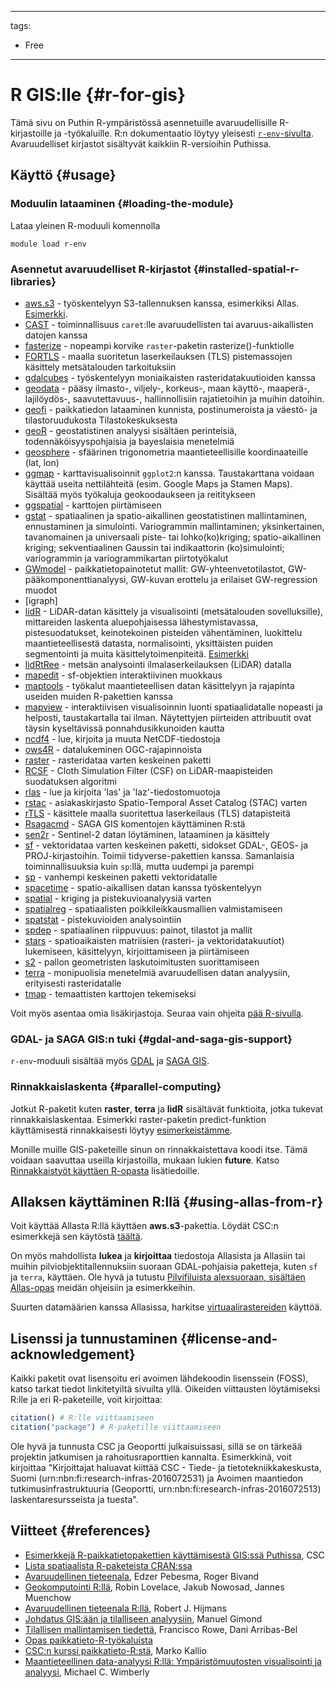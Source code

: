 
---
tags:
  - Free
---

# R GIS:lle {#r-for-gis}

Tämä sivu on Puthin R-ympäristössä asennetuille avaruudellisille R-kirjastoille ja -työkaluille. R:n dokumentaatio löytyy yleisesti [`r-env`-sivulta](r-env.md). Avaruudelliset kirjastot sisältyvät kaikkiin R-versioihin Puthissa.

## Käyttö {#usage}

### Moduulin lataaminen {#loading-the-module}

Lataa yleinen R-moduuli komennolla

```
module load r-env
```

### Asennetut avaruudelliset R-kirjastot {#installed-spatial-r-libraries}

* [aws.s3](https://cran.r-project.org/web/packages/aws.s3/) - työskentelyyn S3-tallennuksen kanssa, esimerkiksi Allas. [Esimerkki](https://github.com/csc-training/geocomputing/blob/master/R/allas/working_with_allas_from_R_S3.R).
* [CAST](https://cran.r-project.org/web/packages/CAST/index.html) - toiminnallisuus `caret`:lle avaruudellisten tai avaruus-aikallisten datojen kanssa
* [fasterize](https://cran.r-project.org/web/packages/fasterize/index.html) - nopeampi korvike `raster`-paketin rasterize()-funktiolle
* [FORTLS](https://cran.r-project.org/web/packages/FORTLS/index.html) - maalla suoritetun laserkeilauksen (TLS) pistemassojen käsittely metsätalouden tarkoituksiin
* [gdalcubes](https://cran.r-project.org/web/packages/gdalcubes/index.html) - työskentelyyn moniaikaisten rasteridatakuutioiden kanssa
* [geodata](https://cran.r-project.org/web/packages/geodata/index.html) - pääsy ilmasto-, viljely-, korkeus-, maan käyttö-, maaperä-, lajilöydös-, saavutettavuus-, hallinnollisiin rajatietoihin ja muihin datoihin.
* [geofi](https://ropengov.github.io/geofi/) - paikkatiedon lataaminen kunnista, postinumeroista ja väestö- ja tilastoruudukosta Tilastokeskuksesta
* [geoR](https://cran.r-project.org/web/packages/geoR/index.html) - geostatistinen analyysi sisältäen perinteisiä, todennäköisyyspohjaisia ja bayeslaisia menetelmiä
* [geosphere](https://cran.r-project.org/web/packages/geosphere/index.html) - sfäärinen trigonometria maantieteellisille koordinaateille (lat, lon)
* [ggmap](https://cran.r-project.org/web/packages/ggmap/index.html) - karttavisualisoinnit `ggplot2`:n kanssa. Taustakarttana voidaan käyttää useita nettilähteitä (esim. Google Maps ja Stamen Maps). Sisältää myös työkaluja geokoodaukseen ja reititykseen
* [ggspatial](https://cran.r-project.org/web/packages/ggspatial/index.html) - karttojen piirtämiseen
* [gstat](https://cran.r-project.org/web/packages/gstat/index.html) - spatiaalinen ja spatio-aikallinen geostatistinen mallintaminen, ennustaminen ja simulointi. Variogrammin mallintaminen; yksinkertainen, tavanomainen ja universaali piste- tai lohko(ko)kriging; spatio-aikallinen kriging; sekventiaalinen Gaussin tai indikaattorin (ko)simulointi; variogrammin ja variogrammikartan piirtotyökalut
* [GWmodel](https://cran.r-project.org/web/packages/GWmodel/index.html) - paikkatietopainotetut mallit: GW-yhteenvetotilastot, GW-pääkomponenttianalyysi, GW-kuvan erottelu ja erilaiset GW-regression muodot
* [igraph]
* [lidR](https://cran.r-project.org/web/packages/lidR/index.html) - LiDAR-datan käsittely ja visualisointi (metsätalouden sovelluksille), mittareiden laskenta aluepohjaisessa lähestymistavassa, pistesuodatukset, keinotekoinen pisteiden vähentäminen, luokittelu maantieteellisestä datasta, normalisointi, yksittäisten puiden segmentointi ja muita käsittelytoimenpiteitä. [Esimerkki](https://github.com/csc-training/geocomputing/tree/master/R/R_LiDAR/R_lidar_course_exercises)
* [lidRtRee](https://cran.r-project.org/web/packages/lidaRtRee/index.html) - metsän analysointi ilmalaserkeilauksen (LiDAR) datalla
* [mapedit](https://cran.r-project.org/web/packages/mapedit/index.html) - sf-objektien interaktiivinen muokkaus
* [maptools](https://cran.r-project.org/web/packages/maptools/index.html) - työkalut maantieteellisen datan käsittelyyn ja rajapinta useiden muiden R-pakettien kanssa
* [mapview](https://cran.r-project.org/web/packages/mapview/index.html) - interaktiivisen visualisoinnin luonti spatiaalidatalle nopeasti ja helposti, taustakartalla tai ilman. Näytettyjen piirteiden attribuutit ovat täysin kyseltävissä ponnahdusikkunoiden kautta
* [ncdf4](https://cran.r-project.org/web/packages/ncdf4/index.html) - lue, kirjoita ja muuta NetCDF-tiedostoja
* [ows4R](https://cran.r-project.org/web/packages/ows4R/index.html) - datalukeminen OGC-rajapinnoista
* [raster](https://cran.r-project.org/web/packages/raster/index.html) - rasteridataa varten keskeinen paketti
* [RCSF](https://cran.r-project.org/web/packages/RCSF/index.html) - Cloth Simulation Filter (CSF) on LiDAR-maapisteiden suodatuksen algoritmi
* [rlas](https://cran.r-project.org/web/packages/rlas/index.html) - lue ja kirjoita 'las' ja 'laz'-tiedostomuotoja
* [rstac](https://cran.r-project.org/web/packages/rstac/index.html) - asiakaskirjasto Spatio-Temporal Asset Catalog (STAC) varten
* [rTLS](https://cran.r-project.org/web/packages/rTLS/index.html) - käsittele maalla suoritettua laserkeilaus (TLS) datapisteitä
* [Rsagacmd](https://cran.r-project.org/web/packages/Rsagacmd/index.html) - SAGA GIS komentojen käyttäminen R:stä
* [sen2r](https://sen2r.ranghetti.info/) - Sentinel-2 datan löytäminen, lataaminen ja käsittely
* [sf](https://cran.r-project.org/web/packages/sf/index.html) - vektoridataa varten keskeinen paketti, sidokset GDAL-, GEOS- ja PROJ-kirjastoihin. Toimii tidyverse-pakettien kanssa. Samanlaisia toiminnallisuuksia kuin `sp`:llä, mutta uudempi ja parempi
* [sp](https://cran.r-project.org/web/packages/sp/index.html) - vanhempi keskeinen paketti vektoridatalle
* [spacetime](https://cran.r-project.org/web/packages/spacetime/index.html) - spatio-aikallisen datan kanssa työskentelyyn
* [spatial](https://cran.r-project.org/web/packages/spatial/index.html) - kriging ja pistekuvioanalyysiä varten
* [spatialreg](https://cran.r-project.org/web/packages/spatialreg/index.html) - spatiaalisten poikkileikkausmallien valmistamiseen
* [spatstat](https://cran.r-project.org/web/packages/spatstat/index.html) - pistekuvioiden analysointiin
* [spdep](https://cran.r-project.org/web/packages/spdep/index.html) - spatiaalinen riippuvuus: painot, tilastot ja mallit
* [stars](https://cran.r-project.org/web/packages/stars/index.html) - spatioaikaisten matriisien (rasteri- ja vektoridatakuutiot) lukemiseen, käsittelyyn, kirjoittamiseen ja piirtämiseen
* [s2](https://cran.r-project.org/web/packages/s2/index.html) - pallon geometristen laskutoimitusten suorittamiseen
* [terra](https://cran.r-project.org/web/packages/terra/index.html) - monipuolisia menetelmiä avaruudellisen datan analyysiin, erityisesti rasteridatalle
* [tmap](https://cran.r-project.org/web/packages/tmap/index.html) - temaattisten karttojen tekemiseksi

Voit myös asentaa omia lisäkirjastoja. Seuraa vain ohjeita [pää R-sivulla](r-env.md).

### GDAL- ja SAGA GIS:n tuki {#gdal-and-saga-gis-support}

`r-env`-moduuli sisältää myös [GDAL](gdal.md) ja [SAGA GIS](saga-gis.md).

### Rinnakkaislaskenta {#parallel-computing}

Jotkut R-paketit kuten __raster__, __terra__ ja __lidR__ sisältävät funktioita, jotka tukevat rinnakkaislaskentaa. Esimerkki raster-paketin predict-funktion käyttämisestä rinnakkaisesti löytyy [esimerkeistämme](https://github.com/csc-training/geocomputing/tree/master/R).

Monille muille GIS-paketeille sinun on rinnakkaistettava koodi itse. Tämä voidaan saavuttaa useilla kirjastoilla, mukaan lukien __future__. Katso [Rinnakkaistyöt käyttäen R-opasta](../support/tutorials/parallel-r.md) lisätiedoille.

## Allaksen käyttäminen R:llä {#using-allas-from-r}

Voit käyttää Allasta R:llä käyttäen __aws.s3__-pakettia. Löydät CSC:n esimerkkejä sen käytöstä [täältä](https://github.com/csc-training/geocomputing/blob/master/R/allas/working_with_allas_from_R_S3.R).

On myös mahdollista __lukea__ ja __kirjoittaa__ tiedostoja Allasista ja Allasiin tai muihin pilviobjektitallennuksiin suoraan GDAL-pohjaisia paketteja, kuten `sf` ja `terra`, käyttäen. Ole hyvä ja tutustu [Pilvifiluista alexsuoraan, sisältäen Allas-opas](../support/tutorials/gis/gdal_cloud.md) meidän ohjeisiin ja esimerkkeihin.

Suurten datamäärien kanssa Allasissa, harkitse [virtuaalirastereiden](../support/tutorials/gis/virtual-rasters.md) käyttöä.

## Lisenssi ja tunnustaminen {#license-and-acknowledgement}

Kaikki paketit ovat lisensoitu eri avoimen lähdekoodin lisenssein (FOSS), katso tarkat tiedot linkitetyiltä sivuilta yllä.
Oikeiden viittausten löytämiseksi R:lle ja eri R-paketeille, voit kirjoittaa:

```r
citation() # R:lle viittaamiseen
citation("package") # R-paketille viittaamiseen
```

Ole hyvä ja tunnusta CSC ja Geoportti julkaisuissasi, sillä se on tärkeää projektin jatkumisen ja rahoitusraporttien kannalta.
Esimerkkinä, voit kirjoittaa "Kirjoittajat haluavat kiittää CSC - Tiede- ja tietotekniikkakeskusta, Suomi (urn:nbn:fi:research-infras-2016072531) ja Avoimen maantiedon tutkimusinfrastruktuuria (Geoportti, urn:nbn:fi:research-infras-2016072513) laskentaresursseista ja tuesta".

## Viitteet {#references}

* [Esimerkkejä R-paikkatietopakettien käyttämisestä GIS:ssä Puthissa](https://github.com/csc-training/geocomputing/tree/master/R), CSC
* [Lista spatiaalista R-paketeista CRAN:ssa](https://cran.r-project.org/web/views/Spatial.html)
* [Avaruudellinen tieteenala](https://keen-swartz-3146c4.netlify.app/), Edzer Pebesma, Roger Bivand
* [Geokomputointi R:llä](https://geocompr.robinlovelace.net/), Robin Lovelace, Jakub Nowosad, Jannes Muenchow
* [Avaruudellinen tieteenala R:llä](https://rspatial.org/index.html), Robert J. Hijmans
* [Johdatus GIS:ään ja tilalliseen analyysiin](https://mgimond.github.io/Spatial/index.html), Manuel Gimond
* [Tilallisen mallintamisen tiedettä](https://gdsl-ul.github.io/san/), Francisco Rowe, Dani Arribas-Bel
* [Opas paikkatieto-R-työkaluista](https://datacarpentry.org/r-raster-vector-geospatial/)
* [CSC:n kurssi paikkatieto-R:stä](https://e-learn.csc.fi/course/view.php?id=120), Marko Kallio
* [Maantieteellinen data-analyysi R:llä: Ympäristömuutosten visualisointi ja analyysi](https://bookdown.org/mcwimberly/gdswr-book/), Michael C. Wimberly

